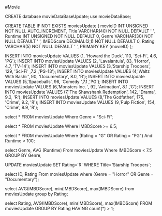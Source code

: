 #Movie


CREATE database movieDataBaseUpdate;
 use movieDataBase;

 CREATE TABLE IF NOT EXISTS moviesUpdate (
 movieID INT UNSIGNED NOT NULL AUTO_INCREMENT,
 Title VARCHAR(40) NOT NULL DEFAULT ' ',
 Runtime INT UNSIGNED NOT NULL DEFAULT 0,
 Genre VARCHAR(30) NOT NULL DEFAULT ' ',
 IMBDScore DECIMAL(2,1) NOT NULL DEFAULT 0,
 Rating VARCHAR(5) NOT NULL DEFAULT ' ',
 PRIMARY KEY (movieID)
 );


 INSERT INTO moviesUpdate VALUES  (1, 'Howard the Duck',
 	110,	'Sci-Fi',	4.6,	'PG');
 INSERT INTO moviesUpdate VALUES  (2, 'Lavalantula',
 	83,	'Horror',	4.7,	'TV-14');
 INSERT INTO moviesUpdate VALUES  (3,'Starship Troopers',
 	129,	'Sci-Fi'	,7.2	,'PG-13');
 INSERT INTO moviesUpdate VALUES  (4,'Waltz With Bashir',
 	90,	'Documentary',	8.0,	'R');
 INSERT INTO moviesUpdate VALUES  (5,'Spaceballs',
 	96,	'Comedy	',7.1	,'PG');
 INSERT INTO moviesUpdate VALUES  (6,'Monsters Inc.	',
 92,	'Animation',	8.1	,'G');
 INSERT INTO moviesUpdate VALUES  (7,'The Shawshank Redemption',
 142,	'Drama',	9.3,	'R');
 INSERT INTO moviesUpdate VALUES  (8,'The Godfather',
 175,	'Crime',	9.2,	'R');
 INSERT INTO moviesUpdate VALUES  (9,'Pulp Fiction',
 154,	'Crime',	8.9,	'R');


 select * FROM moviesUpdate
 Where Genre = "Sci-Fi";

 select * FROM moviesUpdate
 Where IMBDScore >= 6.5;

 select * FROM moviesUpdate
 Where (Rating = "G" OR Rating = "PG")
 And Runtime < 100;


 select Genre, AVG (Runtime)
  From moviesUpdate
 Where IMBDScore < 7.5
 GROUP BY Genre;

 UPDATE moviesUpdate
 SET Rating='R'
 WHERE Title='Starship Troopers';



 select ID, Rating
 From moviesUpdate
 where (Genre = "Horror" OR Genre = "Documentary");

 select AVG(IMBDScore), min(IMBDScore), max(IMBDScore) 
 from moviesUpdate
 group by Rating;

 select Rating, AVG(IMBDScore), min(IMBDScore), max(IMBDScore) 
 FROM moviesUpdate
 GROUP BY Rating
 HAVING count(*) > 1;

